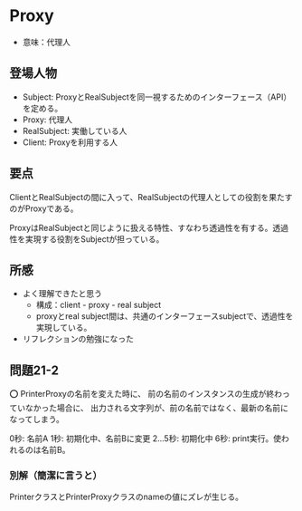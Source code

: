 # Proxy

* 意味：代理人

## 登場人物

* Subject: ProxyとRealSubjectを同一視するためのインターフェース（API）を定める。
* Proxy: 代理人
* RealSubject: 実働している人
* Client: Proxyを利用する人

## 要点

ClientとRealSubjectの間に入って、RealSubjectの代理人としての役割を果たすのがProxyである。

ProxyはRealSubjectと同じように扱える特性、すなわち透過性を有する。透過性を実現する役割をSubjectが担っている。

## 所感

* よく理解できたと思う
  * 構成：client - proxy - real subject
  * proxyとreal subject間は、共通のインターフェースsubjectで、透過性を実現している。
* リフレクションの勉強になった

## 問題21-2
⭕️
PrinterProxyの名前を変えた時に、
前の名前のインスタンスの生成が終わっていなかった場合に、
出力される文字列が、前の名前ではなく、最新の名前になってしまう。

0秒: 名前A
1秒: 初期化中、名前Bに変更
2...5秒: 初期化中
6秒: print実行。使われるのは名前B。

### 別解（簡潔に言うと）

PrinterクラスとPrinterProxyクラスのnameの値にズレが生じる。


